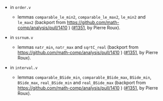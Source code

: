 - in `order.v`
  + lemmas `comparable_le_min2`, `comparable_le_max2`,
    `le_min2` and `le_max2` (backport from
    https://github.com/math-comp/analysis/pull/1410 )
    ([#1351](https://github.com/math-comp/math-comp/pull/1351),
    by Pierre Roux).

- in `ssrnum.v`
  + lemmas `natr_min`, `natr_max` and `sqrtC_real` (backport from
    https://github.com/math-comp/analysis/pull/1410 )
    ([#1351](https://github.com/math-comp/math-comp/pull/1351),
    by Pierre Roux).

- in `interval.v`
  + lemmas `comparable_BSide_min`, `comparable_BSide_max`,
    `BSide_min`, `BSide_max`, `real_BSide_min` and `real_BSide_max`
    (backport from https://github.com/math-comp/analysis/pull/1410 )
    ([#1351](https://github.com/math-comp/math-comp/pull/1351),
    by Pierre Roux).
